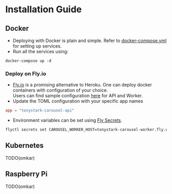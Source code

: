 # Installation Guide

## Docker
- Deploying with Docker is plain and simple. 
Refer to [docker-compose.yml](https://github.com/prabhuomkar/carousel/blob/master/docker-compose.yaml) for setting up services.
- Run all the services using:
```bah
docker-compose up -d
```

### Deploy on Fly.io
- [Fly.io](https://fly.io/) is a promising alternative to Heroku. One can deploy docker containers with configuration of your choice.  
Users can find sample configuration [here](https://github.com/prabhuomkar/carousel/tree/master/infra/deployments/fly) for API and Worker.
- Update the TOML configuration with your specific app names
```toml
app = "tonystark-carousel-api"
```
- Environment variables can be set using [Fly Secrets](https://fly.io/docs/reference/secrets/).
```bash
flyctl secrets set CAROUSEL_WORKER_HOST=tonystark-carousel-worker.fly.dev 
```

## Kubernetes
TODO(omkar)

## Raspberry Pi
TODO(omkar)